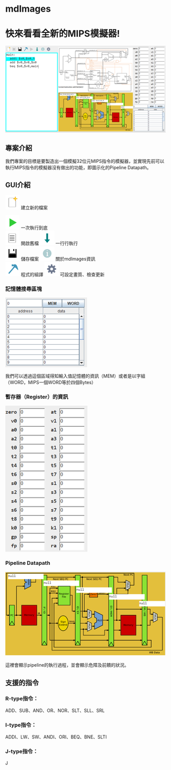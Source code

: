 # mdImages


快來看看全新的MIPS模擬器!
=========================

![](mdImages/mainScreen.png) 


專案介紹
--------


我們專案的目標是要製造出一個模擬32位元MIPS指令的模擬器，並實現先前可以執行MIPS指令的模擬器沒有做出的功能，即圖示化的Pipeline
Datapath。

GUI介紹
-------

![](mdImages/newButtonNormal.png) 建立新的檔案

![](mdImages/runButtonNormal.png) 一次執行到底 \
![](mdImages/openButtonNormal.png) 開啟舊檔
![](mdImages/stepButtonNormal.png) 一行行執行 \
![](mdImages/saveButtonNormal.png) 儲存檔案
![](mdImages/informationNormal.png) 關於mdImages資訊 \
![](mdImages/assembleButtonNormal.png) 程式的組譯
![](mdImages/settingButtonNormal.png) 可設定畫質、檢查更新 


### 記憶體搜尋區塊

![](mdImages/locationSearchEngine.png) 



我們可以透過這個區域得知輸入值記憶體的資訊（MEM）或者是以字組（WORD，MIPS一個WORD等於四個Bytes）


### 暫存器（Register）的資訊

![](mdImages/register.png) 

### Pipeline Datapath

![](mdImages/pipelineDatapath.png) \
\
這裡會顯示pipeline的執行過程，並會顯示危障及前饋的狀況。 

支援的指令
----------

### R-type指令：

ADD、SUB、AND、OR、NOR、SLT、SLL、SRL

### I-type指令：

ADDI、LW、SW、ANDI、ORI、BEQ、BNE、SLTI

### J-type指令：

J
